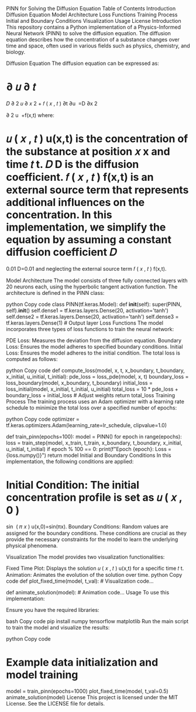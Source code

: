 PINN for Solving the Diffusion Equation
Table of Contents
Introduction
Diffusion Equation
Model Architecture
Loss Functions
Training Process
Initial and Boundary Conditions
Visualization
Usage
License
Introduction
This repository contains a Python implementation of a Physics-Informed Neural Network (PINN) to solve the diffusion equation. The diffusion equation describes how the concentration of a substance changes over time and space, often used in various fields such as physics, chemistry, and biology.

Diffusion Equation
The diffusion equation can be expressed as:

∂
𝑢
∂
𝑡
=
𝐷
∂
2
𝑢
∂
𝑥
2
+
𝑓
(
𝑥
,
𝑡
)
∂t
∂u
​
 =D 
∂x 
2
 
∂ 
2
 u
​
 +f(x,t)
where:

𝑢
(
𝑥
,
𝑡
)
u(x,t) is the concentration of the substance at position 
𝑥
x and time 
𝑡
t.
𝐷
D is the diffusion coefficient.
𝑓
(
𝑥
,
𝑡
)
f(x,t) is an external source term that represents additional influences on the concentration.
In this implementation, we simplify the equation by assuming a constant diffusion coefficient 
𝐷
=
0.01
D=0.01 and neglecting the external source term 
𝑓
(
𝑥
,
𝑡
)
f(x,t).

Model Architecture
The model consists of three fully connected layers with 20 neurons each, using the hyperbolic tangent activation function. The architecture is defined in the PINN class:

python
Copy code
class PINN(tf.keras.Model):
    def __init__(self):
        super(PINN, self).__init__()
        self.dense1 = tf.keras.layers.Dense(20, activation='tanh')
        self.dense2 = tf.keras.layers.Dense(20, activation='tanh')
        self.dense3 = tf.keras.layers.Dense(1)  # Output layer
Loss Functions
The model incorporates three types of loss functions to train the neural network:

PDE Loss: Measures the deviation from the diffusion equation.
Boundary Loss: Ensures the model adheres to specified boundary conditions.
Initial Loss: Ensures the model adheres to the initial condition.
The total loss is computed as follows:

python
Copy code
def compute_loss(model, x, t, x_boundary, t_boundary, x_initial, u_initial, t_initial):
    pde_loss = loss_pde(model, x, t)
    boundary_loss = loss_boundary(model, x_boundary, t_boundary)
    initial_loss = loss_initial(model, x_initial, t_initial, u_initial)
    total_loss = 10 * pde_loss + boundary_loss + initial_loss  # Adjust weights
    return total_loss
Training Process
The training process uses an Adam optimizer with a learning rate schedule to minimize the total loss over a specified number of epochs:

python
Copy code
optimizer = tf.keras.optimizers.Adam(learning_rate=lr_schedule, clipvalue=1.0)

def train_pinn(epochs=100):
    model = PINN()
    for epoch in range(epochs):
        loss = train_step(model, x_train, t_train, x_boundary, t_boundary, x_initial, u_initial, t_initial)
        if epoch % 100 == 0:
            print(f"Epoch {epoch}: Loss = {loss.numpy()}")
    return model
Initial and Boundary Conditions
In this implementation, the following conditions are applied:

Initial Condition: The initial concentration profile is set as 
𝑢
(
𝑥
,
0
)
=
sin
⁡
(
𝜋
𝑥
)
u(x,0)=sin(πx).
Boundary Conditions: Random values are assigned for the boundary conditions.
These conditions are crucial as they provide the necessary constraints for the model to learn the underlying physical phenomena.

Visualization
The model provides two visualization functionalities:

Fixed Time Plot: Displays the solution 
𝑢
(
𝑥
,
𝑡
)
u(x,t) for a specific time 
𝑡
t.
Animation: Animates the evolution of the solution over time.
python
Copy code
def plot_fixed_time(model, t_val):
    # Visualization code...
    
def animate_solution(model):
    # Animation code...
Usage
To use this implementation:

Ensure you have the required libraries:

bash
Copy code
pip install numpy tensorflow matplotlib
Run the main script to train the model and visualize the results:

python
Copy code
# Example data initialization and model training
model = train_pinn(epochs=1000)
plot_fixed_time(model, t_val=0.5)
animate_solution(model)
License
This project is licensed under the MIT License. See the LICENSE file for details.
